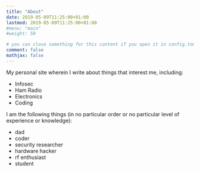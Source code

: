 ```yaml
---
title: "About"
date: 2019-05-09T11:25:00+01:00
lastmod: 2019-05-09T11:25:00+01:00
#menu: "main"
#weight: 50

# you can close something for this content if you open it in config.toml.
comment: false
mathjax: false
---
```


My personal site wherein I write about things that interest me, including:

* Infosec
* Ham Radio
* Electronics
* Coding

I am the following things (in no particular order or no particular level of experience or knowledge):

* dad
* coder
* security researcher
* hardware hacker
* rf enthusiast
* student 
